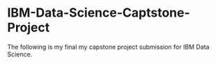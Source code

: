 # IBM-Data-Science-Captstone-Project

The following is my final my capstone project submission for IBM Data Science.
